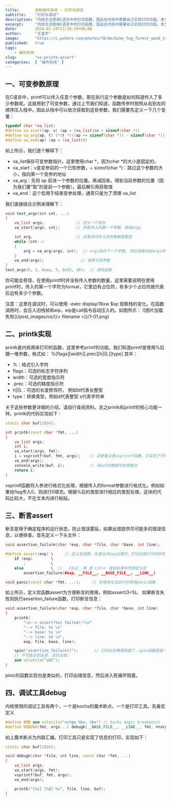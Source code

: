 ```yaml
---
title:       自制操作系统 - 打印与调试
subtitle:    "打印与调试"
description: "内核无法使用C语言中的打印函数，因此在内核中需要自己实现打印功能。本文将介绍可变参数是如何实现的，以及进行打印功能、断言功能和调试功能的实现，它们的核心都是打印相关信息，便于追踪。"
excerpt:     "内核无法使用C语言中的打印函数，因此在内核中需要自己实现打印功能。本文将介绍可变参数是如何实现的，以及进行打印功能、断言功能和调试功能的实现，它们的核心都是打印相关信息，便于追踪。"
date:        2024-01-19T13:38:19+08:00
author:      "王富杰"
image:       "https://c.pxhere.com/photos/f8/8e/bike_fog_forest_wood_tree-106172.jpg!d"
published:   true
tags:
    - 操作系统
slug:        "os-printk-assert"
categories:  [ "操作系统" ]
---
```


## 一、可变参数原理
在C语言中，printf可以传入任意个参数，那在执行这个参数是如何知道传入了多少参数呢。这就用到了可变参数，通过上节我们知道，函数传参时按照从右到左的顺序压入栈中。因此从栈中可以依次获取到这些参数，我们需要先定义一下几个变量：
```cpp
typedef char *va_list;
#define va_start(ap, v) (ap = (va_list)&v + sizeof(char *))
#define va_arg(ap, t) (*(t *)((ap += sizeof(char *)) - sizeof(char *)))
#define va_end(ap) (ap = (va_list)0)
```
如上所示，我们逐个解释下：
* va_list保存可变参数指针。这里使用char *，因为char *的大小是固定的。
* va_start：v是变参前的一个已知参数，+ sizeof(char *)：跳过这个参数的大小，指向第一个变参的地址
* va_arg：先将 ap 前进一个参数的位置。再减回来，得到当前参数的位置（因为我们要“取”的是前一个参数）。最后解引用获取值
* va_end：这个宏用于结束变参处理，通常只是为了清理 va_list
 
我们直接结合示例来理解下：
```cpp
void test_args(int cnt, ...)
{
    va_list args;              // 定义一个指针
    va_start(args, cnt);       // 获取传入的第一个参数，赋给args

    int arg;                   // 这里测试传入的参数都是整型
    while (cnt--)
    {
        arg = va_arg(args, int);  // args指向下一个参数, 然后获取当前args的值
    }
    va_end(args);                // 结束可变参数
}
test_args(5, 1, 0xaa, 5, 0x55, 10);  // 调用函数
```
你可能会奇怪，在使用printf时并没有传入参数的数量，这里需要说明在使用printf时，传入的第一个字符为format，它里边有占位符，有多少个占位符就代表后边有多少个参数。

注意：这里在调试时，可以使用 -exec display/16xw $sp 观察栈的变化。在函数调用时，会压入旧栈帧和eip，eip是call指令自动压入的。如图所示：
![图片加载失败](/post_images/os/{{< filename >}}/1-01.png)

## 二、printk实现
printk是内核用来打印的函数，这里参考printf的功能。我们知道printf是使用%后跟一堆参数，格式如： %[flags][width][.prec][h|l|L][type] 其中：
* %：格式引入字符
* flags：可选的标志字符序列
* width：可选的宽度指示符
* .prec：可选的精度指示符
* h|l|L：可选的长度修饰符， 例如ld代表长整型
* type：转换类型，例如d代表整型 s代表字符串

关于这些参数更详细的介绍，请自行查阅资料。总之printk和printf的核心功能一样。printk的代码实现如下：
```cpp
static char buf[1024];

int printk(const char *fmt, ...)
{
    va_list args;
    int i;
    va_start(args, fmt);
    i = vsprintf(buf, fmt, args);    // 这里重点是vsprintf函数，它实现了字符串的格式化并写入到buf
    va_end(args);
    console_write(buf, i);           // 将buf的数据写到控制台
    return i;
}
```
vsprintf函数将入参进行格式化处理，根据传入的format参数进行格式化。例如如果给flag传入0，则进行0填充。根据%后的类型进行相应的类型处理，这块的代码比较大，不在文本内进行粘贴。

## 三、断言assert
断言是用于确定程序的运行状态，防止错误蔓延，如果出错提供尽可能多的错误信息，以便排查。首先定义一下头文件：
```cpp
void assertion_failure(char *exp, char *file, char *base, int line);

#define assert(exp) \     // 定义宏函数，在表达式exp出错时，打印出错行代码所在的文件和行信息
    if (exp)        \
        ;           \
    else            \  // __FILE__等 是 C/C++ 语言标准中的预定义宏
        assertion_failure(#exp, __FILE__, __BASE_FILE__, __LINE__)

void panic(const char *fmt, ...);     // 在程序无法运行时调用panic函数
```
如上所示，定义宏函数assert为方便断言的使用，例如assert(3<5)。 如果断言失败则执行assertion_failure函数，打印断言信息：
```cpp
void assertion_failure(char *exp, char *file, char *base, int line)
{
    printk(
        "\n--> assert(%s) failed!!!\n"
        "--> file: %s \n"
        "--> base: %s \n"
        "--> line: %d \n",
        exp, file, base, line);

    spin("assertion_failure()");       // 打印出在哪里阻塞了，spin函数里是一个while True 死循环。
    // 不可能走到这里，否则出错；
    asm volatile("ud2");
}
```
pinic的函数实现也是类似的，打印出错信息，然后进入死循环阻塞。

## 四、调试工具debug
内核使用的调试工具有两个，一个是bochs的魔术断点，一个是打印工具。先看宏定义
```cpp
#define BMB asm volatile("xchgw %bx, %bx") // bochs magic breakpoint
#define DEBUGK(fmt, args...) debugk(__BASE_FILE__, __LINE__, fmt, ##args)
```
如上魔术断点为内联汇编，打印工具只是实现了信息的打印，实现如下：
```cpp
static char buf[1024];

void debugk(char *file, int line, const char *fmt, ...)
{
    va_list args;
    va_start(args, fmt);
    vsprintf(buf, fmt, args);
    va_end(args);

    printk("[%s] [%d] %s", file, line, buf);
}
```